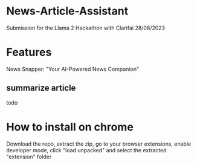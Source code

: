 # News-Article-Assistant
Submission for the Llama 2 Hackathon with Clarifai 28/08/2023 


# Features
News Snapper: "Your AI-Powered News Companion"

## summarize article
todo


# How to install on chrome
Download the repo, extract the zip, go to your browser extensions, enable developer mode, click "load unpacked" and select the extracted "extension" folder
